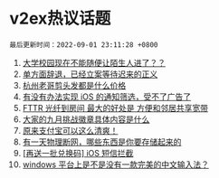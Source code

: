 # v2ex热议话题

`最后更新时间：2022-09-01 23:11:28 +0800`

1. [大学校园现在不能随便让陌生人进了？？](https://www.v2ex.com/t/876910)
1. [单方面辞退，已经立案等待迟来的正义](https://www.v2ex.com/t/876946)
1. [杭州老哥剪头发都是什么价格](https://www.v2ex.com/t/876979)
1. [有没有办法实现 iOS 的通知筛选，受不了广告了](https://www.v2ex.com/t/876883)
1. [FTTR 光纤到房间 最大的好处是 方便和邻居共享宽带](https://www.v2ex.com/t/876955)
1. [大家的九月挑战徽章具体内容是什么](https://www.v2ex.com/t/876875)
1. [原来支付宝可以这么清爽！](https://www.v2ex.com/t/876963)
1. [有一天物理断网，哪些东西是你要存储起来的](https://www.v2ex.com/t/876861)
1. [[再送一批兑换码] iOS 短信拦截](https://www.v2ex.com/t/876876)
1. [windows 平台上是不是没有一款完美的中文输入法？](https://www.v2ex.com/t/877063)

